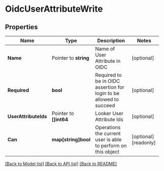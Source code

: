 # OidcUserAttributeWrite

## Properties

Name | Type | Description | Notes
------------ | ------------- | ------------- | -------------
**Name** | Pointer to **string** | Name of User Attribute in OIDC | [optional] 
**Required** | **bool** | Required to be in OIDC assertion for login to be allowed to succeed | [optional] 
**UserAttributeIds** | Pointer to **[]int64** | Looker User Attribute Ids | [optional] 
**Can** | **map[string]bool** | Operations the current user is able to perform on this object | [optional] [readonly] 

[[Back to Model list]](../README.md#documentation-for-models) [[Back to API list]](../README.md#documentation-for-api-endpoints) [[Back to README]](../README.md)


